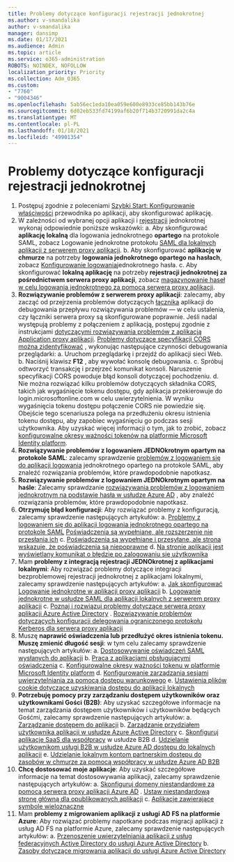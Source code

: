 ```yaml
---
title: Problemy dotyczące konfiguracji rejestracji jednokrotnej
ms.author: v-smandalika
author: v-smandalika
manager: dansimp
ms.date: 01/17/2021
ms.audience: Admin
ms.topic: article
ms.service: o365-administration
ROBOTS: NOINDEX, NOFOLLOW
localization_priority: Priority
ms.collection: Adm_O365
ms.custom:
- "7760"
- "9004346"
ms.openlocfilehash: 5ab56ec1eda10ea059e600e8933ce85bb143b76e
ms.sourcegitcommit: 6d02eb533fd74199af6b20f714b3720991da2c4a
ms.translationtype: MT
ms.contentlocale: pl-PL
ms.lasthandoff: 01/18/2021
ms.locfileid: "49901354"
---
```

# <a name="sso-configuration-issues"></a>Problemy dotyczące konfiguracji rejestracji jednokrotnej

1. Postępuj zgodnie z poleceniami [Szybki Start: Konfigurowanie właściwości](https://docs.microsoft.com/azure/active-directory/manage-apps/add-application-portal-configure) przewodnika po aplikacji, aby skonfigurować aplikację.
2. W zależności od wybranej opcji aplikacji i [rejestracji](https://docs.microsoft.com/azure/active-directory/manage-apps/sso-options) jednokrotnej wykonaj odpowiednie poniższe wskazówki: a. Aby skonfigurować **aplikację lokalną** dla logowania jednokrotnego **opartego** na protokole SAML, zobacz Logowanie jednokrotne protokołu [SAML dla lokalnych aplikacji z serwerem proxy aplikacji](https://docs.microsoft.com/azure/active-directory/manage-apps/application-proxy-configure-single-sign-on-on-premises-apps).
    b. Aby skonfigurować **aplikację w chmurze** na potrzeby **logowania jednokrotnego opartego na hasłach**, zobacz [Konfigurowanie logowania](https://docs.microsoft.com/azure/active-directory/manage-apps/configure-password-single-sign-on-non-gallery-applications)jednokrotnego hasła.
    c. Aby skonfigurować **lokalną aplikację** na potrzeby **rejestracji jednokrotnej za pośrednictwem serwera proxy aplikacji**, zobacz [magazynowanie haseł w celu logowania jednokrotnego za pomocą serwera proxy aplikacji](https://docs.microsoft.com/azure/active-directory/manage-apps/application-proxy-configure-single-sign-on-password-vaulting).
3. **Rozwiązywanie problemów z serwerem proxy aplikacji**: zalecamy, aby zacząć od przejrzenia problemów dotyczących [łącznika](https://docs.microsoft.com/azure/active-directory/manage-apps/application-proxy-debug-connectors) aplikacji do debugowania przepływu rozwiązywania problemów — w celu ustalenia, czy łączniki serwera proxy są skonfigurowane poprawnie. Jeśli nadal występują problemy z połączeniem z aplikacją, postępuj zgodnie z instrukcjami [dotyczącymi rozwiązywania problemów z aplikacją Application proxy aplikacji](https://docs.microsoft.com/azure/active-directory/manage-apps/application-proxy-debug-apps). [Problemy dotyczące specyfikacji CORS można zidentyfikować](https://docs.microsoft.com/azure/active-directory/manage-apps/application-proxy-understand-cors-issues#understand-and-identify-cors-issues) , wykonując następujące czynności debugowania przeglądarki: a. Uruchom przeglądarkę i przejdź do aplikacji sieci Web.
    b. Naciśnij klawisz **F12** , aby wywołać konsolę debugowania.
    c. Spróbuj odtworzyć transakcję i przejrzeć komunikat konsoli. Naruszenie specyfikacji CORS powoduje błąd konsoli dotyczącej pochodzeniu.
    d. Nie można rozwiązać kilku problemów dotyczących składnika CORS, takich jak wygaśnięcie tokenu dostępu, gdy aplikacja przekierowuje do login.microsoftonline.com w celu uwierzytelnienia. W wyniku wygaśnięcia tokenu dostępu połączenie CORS nie powiedzie się. Obejście tego scenariusza polega na przedłużeniu okresu istnienia tokenu dostępu, aby zapobiec wygaśnięciu go podczas sesji użytkownika. Aby uzyskać więcej informacji o tym, jak to zrobić, zobacz [konfigurowalne okresy ważności tokenów na platformie Microsoft Identity platform](https://docs.microsoft.com/azure/active-directory/develop/active-directory-configurable-token-lifetimes).
4. **Rozwiązywanie problemów z logowaniem JEDNOkrotnym opartym na protokole SAML**: zalecamy sprawdzenie [problemów z logowaniem się do aplikacji logowania](https://docs.microsoft.com/azure/active-directory/manage-apps/application-sign-in-problem-federated-sso-gallery) jednokrotnego opartego na protokole SAML, aby znaleźć rozwiązania problemów, które prawdopodobnie napotkasz.
5. **Rozwiązywanie problemów z logowaniem JEDNOkrotnym opartym na haśle**: Zalecamy sprawdzanie [rozwiązywania problemów z logowaniem jednokrotnym na podstawie hasła w usłudze Azure AD](https://docs.microsoft.com/azure/active-directory/manage-apps/troubleshoot-password-based-sso) , aby znaleźć rozwiązania problemów, które prawdopodobnie napotkasz.
6. **Otrzymuję błąd konfiguracji**: Aby rozwiązać problemy z konfiguracją, zalecamy sprawdzenie następujących artykułów: a. [Problemy z logowaniem się do aplikacji logowania jednokrotnego opartego na protokole SAML](https://docs.microsoft.com/azure/active-directory/manage-apps/application-sign-in-problem-federated-sso-gallery) [Poświadczenia są wypełniane, ale rozszerzenie nie przesłania ich](https://docs.microsoft.com/azure/active-directory/manage-apps/troubleshoot-password-based-sso#credentials-are-filled-in-but-the-extension-does-not-submit-them) c. [Poświadczenia są wypełniane i przesyłane, ale strona wskazuje, że poświadczenia są niepoprawne](https://docs.microsoft.com/azure/active-directory/manage-apps/troubleshoot-password-based-sso) d. [Na stronie aplikacji jest wyświetlany komunikat o błędzie po zalogowaniu się użytkownika](https://docs.microsoft.com/azure/active-directory/manage-apps/application-sign-in-problem-application-error)
7. Mam **problemy z integracją rejestracji JEDNOkrotnej z aplikacjami lokalnymi**: Aby rozwiązać problemy dotyczące integracji bezproblemowej rejestracji jednokrotnej z aplikacjami lokalnymi, zalecamy sprawdzenie następujących artykułów: a. [Jak skonfigurować Logowanie jednokrotne w aplikacji proxy aplikacji](https://docs.microsoft.com/azure/active-directory/manage-apps/application-proxy-config-sso-how-to) b. [Logowanie jednokrotne w usłudze SAML dla aplikacji lokalnych z serwerem proxy aplikacji](https://docs.microsoft.com/azure/active-directory/manage-apps/application-proxy-configure-single-sign-on-on-premises-apps) c. [Poznaj i rozwiązuj problemy dotyczące serwera proxy aplikacji Azure Active Directory](https://docs.microsoft.com/azure/active-directory/manage-apps/application-proxy-understand-cors-issues#solutions-for-application-proxy-cors-issues) . [Rozwiązywanie problemów dotyczących konfiguracji delegowania ograniczonego protokołu Kerberos dla serwera proxy aplikacji](https://docs.microsoft.com/azure/active-directory/manage-apps/application-proxy-back-end-kerberos-constrained-delegation-how-to)
8. Muszę **naprawić oświadczenia lub przedłużyć okres istnienia tokenu. Muszę zmienić długość sesji**: w tym celu zalecamy sprawdzenie następujących artykułów: a. [Dostosowywanie oświadczeń SAML wysłanych do aplikacji](https://docs.microsoft.com/azure/active-directory/develop/active-directory-claims-mapping) b. [Praca z aplikacjami obsługującymi oświadczenia](https://docs.microsoft.com/azure/active-directory/manage-apps/application-proxy-configure-for-claims-aware-applications) c. [Konfigurowalne okresy ważności tokenu w platformie Microsoft Identity platform](https://docs.microsoft.com/azure/active-directory/develop/active-directory-configurable-token-lifetimes) d. [Konfigurowanie zarządzania sesjami uwierzytelniania za pomocą dostępu warunkowego](https://docs.microsoft.com/azure/active-directory/conditional-access/howto-conditional-access-session-lifetime) e. [Ustawienia plików cookie dotyczące uzyskiwania dostępu do aplikacji lokalnych](https://docs.microsoft.com/azure/active-directory/manage-apps/application-proxy-configure-cookie-settings)
9. **Potrzebuję pomocy przy zarządzaniu dostępem użytkowników oraz użytkownikami Gości (B2B)**: Aby uzyskać szczegółowe informacje na temat zarządzania dostępem użytkowników i użytkowników będących Gośćmi, zalecamy sprawdzenie następujących artykułów: a. [Zarządzanie dostępem do aplikacji](https://docs.microsoft.com/azure/active-directory/manage-apps/what-is-access-management) b. [Zarządzanie przydziałem użytkownika aplikacji w usłudze Azure Active Directory](https://docs.microsoft.com/azure/active-directory/manage-apps/assign-user-or-group-access-portal) c. [Skonfiguruj aplikacje SaaS dla współpracy](https://docs.microsoft.com/azure/active-directory/external-identities/configure-saas-apps) w usłudze B2B d. [Udzielanie użytkownikom usługi B2B w usłudze Azure AD dostępu do lokalnych aplikacji](https://docs.microsoft.com/azure/active-directory/external-identities/configure-saas-apps) e. [Udzielanie lokalnym kontom partnerskim dostępu do zasobów w chmurze za pomocą współpracy w usłudze Azure AD B2B](https://docs.microsoft.com/azure/active-directory/external-identities/hybrid-on-premises-to-cloud)
10. **Chcę dostosować moje aplikacje**: Aby uzyskać szczegółowe informacje na temat dostosowywania aplikacji, zalecamy sprawdzenie następujących artykułów: a. [Skonfiguruj domeny niestandardowe za pomocą serwera proxy aplikacji Azure AD](https://docs.microsoft.com/azure/active-directory/manage-apps/application-proxy-configure-custom-domain) . [Ustaw niestandardową stronę główną dla opublikowanych aplikacji](https://docs.microsoft.com/azure/active-directory/manage-apps/application-proxy-configure-custom-home-page) c. [Aplikacje zawierające symbole wieloznaczne](https://docs.microsoft.com/azure/active-directory/manage-apps/application-proxy-wildcard)
11. Mam **problemy z migrowaniem aplikacji z usługi AD FS na platformie Azure**: Aby rozwiązać problemy napotkane podczas migracji aplikacji z usług AD FS na platformie Azure, zalecamy sprawdzenie następujących artykułów: a. [Przenoszenie uwierzytelniania aplikacji z usług federacyjnych Active Directory do usługi Azure Active Directory](https://docs.microsoft.com/azure/active-directory/manage-apps/migrate-adfs-apps-to-azure) b. [Zasoby dotyczące migrowania aplikacji do usługi Azure Active Directory](https://docs.microsoft.com/azure/active-directory/manage-apps/migration-resources)

